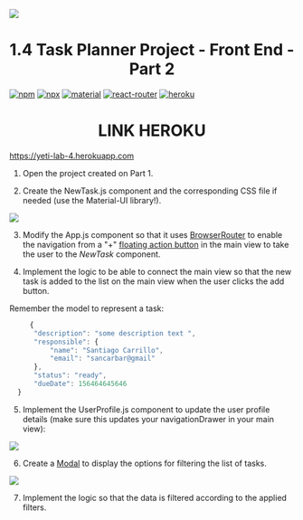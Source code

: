 ![](images/react-material-heroku.png)

<h1 align="center">1.4 Task Planner Project - Front End - Part 2</h1>

[![npm](https://img.shields.io/badge/npm-v6.13.4-red.svg)](https://www.npmjs.com/)
[![npx](https://img.shields.io/badge/dependencies-npx-orange)](https://www.npmjs.com/package/npx)
[![material](https://img.shields.io/badge/dependencies-material--ui-yellow)](https://material-ui.com/)
[![react-router](https://img.shields.io/badge/dependencies-react--router-blue)](https://reacttraining.com/react-router/)
[![heroku](https://img.shields.io/badge/%E2%86%91_Deploy_to-Heroku-7056bf.svg)](https://www.heroku.com/)

<h1 align="center">LINK HEROKU</h1>

https://yeti-lab-4.herokuapp.com

1. Open the project created on Part 1.

2. Create the NewTask.js component and the corresponding CSS file if needed (use the Material-UI library!).

![](images/new-task.png)

3. Modify the App.js component so that it uses [BrowserRouter](https://reacttraining.com/react-router/web/example/basic) to enable the navigation from a "+" [floating action button](https://material-ui.com/components/floating-action-button/) in the main view to take the user to the *NewTask* component.

4. Implement the logic to be able to connect the main view so that the new task is added to the list on the main view when the user clicks the add button.

Remember the model to represent a task:
  ```javascript
       {
    	"description": "some description text ",
    	"responsible": {
    		"name": "Santiago Carrillo",
    		"email": "sancarbar@gmail"
    	},
    	"status": "ready",
    	"dueDate": 156464645646
    }
```
5. Implement the UserProfile.js component to update the user profile details (make sure this updates your navigationDrawer in your main view):

![](images/update-profile.png)

6. Create a [Modal](https://material-ui.com/utils/modal/) to display the options for filtering the list of tasks.

![](images/add-filter.png)

7. Implement the logic so that the data is filtered according to the applied filters.
